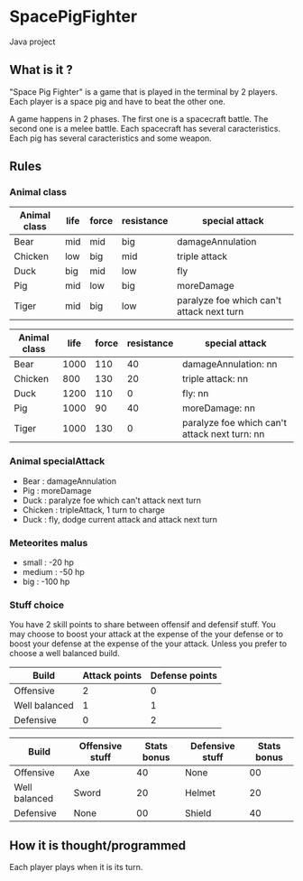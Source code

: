 # SpacePigFighter
Java project

## What is it ?
"Space Pig Fighter" is a game that is played in the terminal by 2 players. Each player is a space pig and have to beat the other one. 

A game happens in 2 phases. The first one is a spacecraft battle. The second one is a melee battle.
Each spacecraft has several caracteristics. 
Each pig has several caracteristics and some weapon. 


## Rules

### Animal class

|Animal class | life | force | resistance | special attack |
|---|---|---|---|---|
|Bear | mid | mid | big | damageAnnulation |
|Chicken | low | big | mid | triple attack |
|Duck | big | mid | low | fly |
|Pig | mid | low | big | moreDamage |
|Tiger | mid | big | low | paralyze foe which can't attack next turn |

|Animal class | life | force | resistance | special attack |
|---|---|---|---|---|
|Bear | 1000 | 110 | 40 | damageAnnulation: nn |
|Chicken | 800 | 130 | 20 | triple attack: nn |
|Duck | 1200 | 110 | 0 | fly: nn |
|Pig | 1000 | 90 | 40 | moreDamage: nn |
|Tiger | 1000 | 130 | 0 | paralyze foe which can't attack next turn: nn |


### Animal specialAttack

- Bear : damageAnnulation
- Pig : moreDamage
- Duck : paralyze foe which can't attack next turn
- Chicken : tripleAttack, 1 turn to charge
- Duck : fly, dodge current attack and attack next turn


### Meteorites malus
- small : -20 hp
- medium : -50 hp
- big : -100 hp


### Stuff choice
You have 2 skill points to share between offensif and defensif stuff. You may choose to boost your attack at the expense of the your defense or to boost your defense at the expense of the your attack. Unless you prefer to choose a well balanced build.

|Build | Attack points | Defense points |
|---|---|---|
|Offensive | 2 | 0 |
|Well balanced | 1 | 1 |
|Defensive | 0 | 2 |

|Build | Offensive stuff | Stats bonus | Defensive stuff | Stats bonus |
|---|---|---|---|---|
|Offensive | Axe | 40 | None | 00 |
|Well balanced | Sword | 20 | Helmet | 20 |
|Defensive | None | 00 | Shield | 40 |

## How it is thought/programmed

Each player plays when it is its turn.



